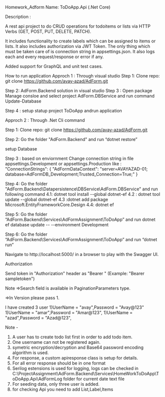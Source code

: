 Homework_Adform
Name: ToDoApp.Api (.Net Core)

 

Description : 

A rest api project to do CRUD operations for todoitems or lists via HTTP Verbs (GET, POST, PUT, DELETE, PATCH).

It includes functionality to create labels which can be assigned to items or lists. It also includes  authorization via JWT Token. The only thing which must be taken care of is connection string in appsettings.json.
It also logs each and every request/response or error if any.

Added support for GraphQL and unit test cases.


How to run application
Approch 1 : Through visual studio
Step 1: Clone repo:
git clone https://github.com/avay-azad/AdForm.git

Step 2: AdForm.Backend solution in visual studio
Step 3 : Open package Manage consloe and select project AdForm.DBService and run command
 Update-Database

Step 4 : setup statup project ToDoApp andrun application


Approch 2 : Through .Net Cli command

Step 1: Clone repo:
git clone https://github.com/avay-azad/AdForm.git

Step 2: Go the folder "AdForm.Backend" and run
“dotnet restore”

setup Database 

Step 3 : based on enviornment Change connection string in file appsettings.Development or appsettings.Production
like : "ConnectionStrings": {
    "AdFormDataContext": "server=AVAYAZAD-01; database=AdFormDB_Development;Trusted_Connection=True;"
  }
  
Step 4: Go the folder "AdForm.Backend\Datapersistence\DBService\AdForm.DBService" and run following command
4.1: dotnet tool install --global dotnet-ef
4.2 : dotnet tool update --global dotnet-ef
4.3 :dotnet add package Microsoft.EntityFrameworkCore.Design
4.4: dotnet ef

Step 5: Go the folder “AdForm.Backend\Services\AdFormAssignment\ToDoApp” and run 
 dotnet ef database update -- --environment Development

Step 6: Go the folder “AdForm.Backend\Services\AdFormAssignment\ToDoApp” and run 
“dotnet run”

Navigate to http://localhost:5000/ in a browser to play with the Swagger UI.


Authorization

Send token in "Authorization" header as "Bearer <token>" (Example: "Bearer sampletoken")

Note
=>Search field is available in PaginationParameters type.

=>In Version please pass 1.


I have created 3 user 
1)UserName = "avay",Password = "Avay@123"
1)UserName = "amar",Password = "Amar@123",
1)UserName = "azad",Password = "Azad@123",


Note - 
1. A user has to create todo list first in order to add todo item. 
2. One username can not be registered again.
3. symetric encryption/decryption and Base64 password encoding algorithm is used.
4. For response, a custom apiresponse class is setup for details.
5. For all error response should be in one format 
6. Serilog estensions is used for logging, logs can be checked in C:\ProjectAssignment\AdForm.Backend\Services\HomeWorkToDoApp\ToDoApp.Api\AdFormLog folder for current date text file
7. For seeding data, only three user is added. 
8. for checking Api you need to add List,Label,Items 